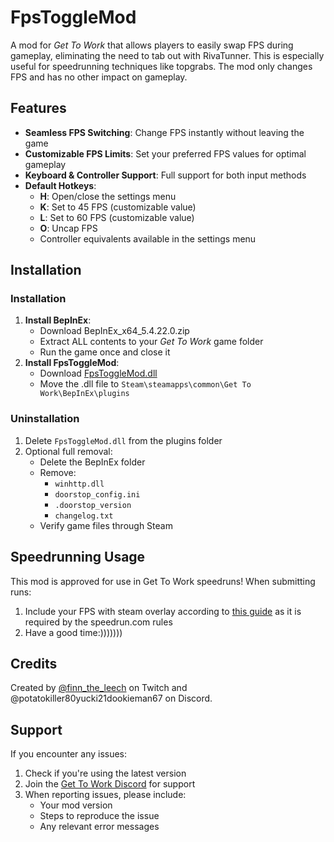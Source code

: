# FpsToggleMod

A mod for *Get To Work* that allows players to easily swap FPS during gameplay, eliminating the need to tab out with RivaTunner. This is especially useful for speedrunning techniques like topgrabs. The mod only changes FPS and has no other impact on gameplay.

## Features

- **Seamless FPS Switching**: Change FPS instantly without leaving the game
- **Customizable FPS Limits**: Set your preferred FPS values for optimal gameplay
- **Keyboard & Controller Support**: Full support for both input methods
- **Default Hotkeys**:
  - **H**: Open/close the settings menu
  - **K**: Set to 45 FPS (customizable value)
  - **L**: Set to 60 FPS (customizable value)
  - **O**: Uncap FPS
  - Controller equivalents available in the settings menu

## Installation

### Installation
1. **Install BepInEx**:
   - Download BepInEx_x64_5.4.22.0.zip
   - Extract ALL contents to your *Get To Work* game folder
   - Run the game once and close it
2. **Install FpsToggleMod**:
   - Download [FpsToggleMod.dll](https://github.com/Elwilo3/FpsToggleMod/raw/refs/heads/main/files/FpsToggleMod.dll)
   - Move the .dll file to `Steam\steamapps\common\Get To Work\BepInEx\plugins`

### Uninstallation
1. Delete `FpsToggleMod.dll` from the plugins folder
2. Optional full removal:
   - Delete the BepInEx folder
   - Remove:
     - `winhttp.dll`
     - `doorstop_config.ini`
     - `.doorstop_version`
     - `changelog.txt`
   - Verify game files through Steam

## Speedrunning Usage

This mod is approved for use in Get To Work speedruns! When submitting runs:
1. Include your FPS with steam overlay according to [this guide](https://youtu.be/HNTQLllhTpw?t=320) as it is required by the speedrun.com rules
2. Have a good time:)))))))

## Credits

Created by [@finn_the_leech](https://www.twitch.tv/finn_the_leech) on Twitch and @potatokiller80yucki21dookieman67 on Discord.

## Support

If you encounter any issues:
1. Check if you're using the latest version
2. Join the [Get To Work Discord](https://discord.gg/HKy4tMRPVQ) for support
3. When reporting issues, please include:
   - Your mod version
   - Steps to reproduce the issue
   - Any relevant error messages


